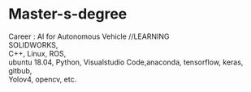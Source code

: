 # Master-s-degree

Career : AI for Autonomous Vehicle
//LEARNING<br>
SOLIDWORKS,<br> 
C++, Linux, ROS,<br>
 ubuntu 18.04, Python, Visualstudio Code,anaconda, tensorflow, keras, gitbub,<br>
Yolov4, opencv, etc.<br>


